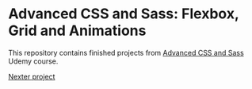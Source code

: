 # Advanced CSS and Sass: Flexbox, Grid and Animations 

This repository contains finished projects from [Advanced CSS and Sass](https://www.udemy.com/advanced-css-and-sass/) Udemy course.

[Nexter project](https://alexticovschi.github.io/nexter.github.io/index.html)